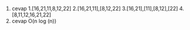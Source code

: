1. cevap
1.[16,21,11,8,12,22]
2.[16,21,11],[8,12,22]
3.[16,21],[11],[8,12],[22]
4.[8,11,12,16,21,22]
2. cevap
 O(n log (n))
